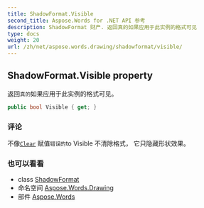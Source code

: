 ```yaml
---
title: ShadowFormat.Visible
second_title: Aspose.Words for .NET API 参考
description: ShadowFormat 财产. 返回真的如果应用于此实例的格式可见
type: docs
weight: 20
url: /zh/net/aspose.words.drawing/shadowformat/visible/
---
```

## ShadowFormat.Visible property

返回`真的`如果应用于此实例的格式可见。

```csharp
public bool Visible { get; }
```

### 评论

不像[`Clear`](../clear/) 赋值`错误的`to Visible 不清除格式， 它只隐藏形状效果。

### 也可以看看

* class [ShadowFormat](../)
* 命名空间 [Aspose.Words.Drawing](../../shadowformat/)
* 部件 [Aspose.Words](../../../)


